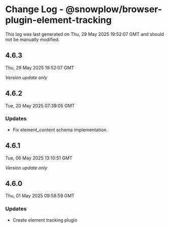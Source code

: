 # Change Log - @snowplow/browser-plugin-element-tracking

This log was last generated on Thu, 29 May 2025 19:52:07 GMT and should not be manually modified.

## 4.6.3
Thu, 29 May 2025 19:52:07 GMT

_Version update only_

## 4.6.2
Tue, 20 May 2025 07:39:05 GMT

### Updates

- Fix element_content schema implementation.

## 4.6.1
Tue, 06 May 2025 13:10:51 GMT

_Version update only_

## 4.6.0
Thu, 01 May 2025 09:58:59 GMT

### Updates

- Create element tracking plugin

